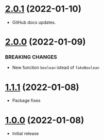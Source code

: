 <a name="2.0.1"></a>
# [2.0.1](https://github.com/faker-javascript/boolean) (2022-01-10)
* GitHub docs updates.

<a name="2.0.0"></a>
# [2.0.0](https://github.com/faker-javascript/boolean) (2022-01-09)

### BREAKING CHANGES

* New function `boolean` istead of `fakeBoolean`

<a name="1.1.1"></a>
# [1.1.1](https://github.com/faker-javascript/boolean) (2022-01-08)
* Package fixes

<a name="1.0.0"></a>
# [1.0.0](https://github.com/faker-javascript/boolean) (2022-01-08)
* Initial release
